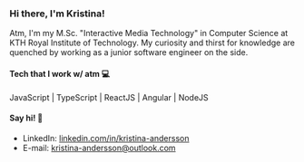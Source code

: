 ### Hi there, I'm Kristina!

Atm, I'm my M.Sc. "Interactive Media Technology" in Computer Science at KTH Royal Institute of Technology. My curiosity and thirst for knowledge are quenched by working as a junior software engineer on the side. 


#### Tech that I work w/ atm 💻
JavaScript | TypeScript | ReactJS | Angular | NodeJS 

#### Say hi! 💬
* LinkedIn: [linkedin.com/in/kristina-andersson](https://www.linkedin.com/in/kristina-andersson)
* E-mail: [kristina-andersson@outlook.com](mailto:kristina-andersson@outlook.com)

<!--
**anderssonk/anderssonk** is a ✨ _special_ ✨ repository because its `README.md` (this file) appears on your GitHub profile.

Here are some ideas to get you started:

- 🔭 I’m currently working on ...
- 🌱 I’m currently learning ...
- 👯 I’m looking to collaborate on ...
- 🤔 I’m looking for help with ...
- 💬 Ask me about ...
- 📫 How to reach me: ...
- 😄 Pronouns: ...
- ⚡ Fun fact: ...
-->
